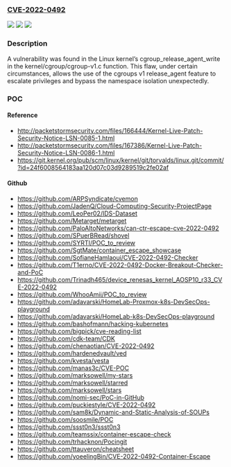 ### [CVE-2022-0492](https://cve.mitre.org/cgi-bin/cvename.cgi?name=CVE-2022-0492)
![](https://img.shields.io/static/v1?label=Product&message=kernel&color=blue)
![](https://img.shields.io/static/v1?label=Version&message=n%2Fa&color=blue)
![](https://img.shields.io/static/v1?label=Vulnerability&message=CWE-287&color=brighgreen)

### Description

A vulnerability was found in the Linux kernel’s cgroup_release_agent_write in the kernel/cgroup/cgroup-v1.c function. This flaw, under certain circumstances, allows the use of the cgroups v1 release_agent feature to escalate privileges and bypass the namespace isolation unexpectedly.

### POC

#### Reference
- http://packetstormsecurity.com/files/166444/Kernel-Live-Patch-Security-Notice-LSN-0085-1.html
- http://packetstormsecurity.com/files/167386/Kernel-Live-Patch-Security-Notice-LSN-0086-1.html
- https://git.kernel.org/pub/scm/linux/kernel/git/torvalds/linux.git/commit/?id=24f6008564183aa120d07c03d9289519c2fe02af

#### Github
- https://github.com/ARPSyndicate/cvemon
- https://github.com/JadenQ/Cloud-Computing-Security-ProjectPage
- https://github.com/LeoPer02/IDS-Dataset
- https://github.com/Metarget/metarget
- https://github.com/PaloAltoNetworks/can-ctr-escape-cve-2022-0492
- https://github.com/SPuerBRead/shovel
- https://github.com/SYRTI/POC_to_review
- https://github.com/SgtMate/container_escape_showcase
- https://github.com/SofianeHamlaoui/CVE-2022-0492-Checker
- https://github.com/T1erno/CVE-2022-0492-Docker-Breakout-Checker-and-PoC
- https://github.com/Trinadh465/device_renesas_kernel_AOSP10_r33_CVE-2022-0492
- https://github.com/WhooAmii/POC_to_review
- https://github.com/adavarski/HomeLab-Proxmox-k8s-DevSecOps-playground
- https://github.com/adavarski/HomeLab-k8s-DevSecOps-playground
- https://github.com/bashofmann/hacking-kubernetes
- https://github.com/bigpick/cve-reading-list
- https://github.com/cdk-team/CDK
- https://github.com/chenaotian/CVE-2022-0492
- https://github.com/hardenedvault/ved
- https://github.com/kvesta/vesta
- https://github.com/manas3c/CVE-POC
- https://github.com/marksowell/my-stars
- https://github.com/marksowell/starred
- https://github.com/marksowell/stars
- https://github.com/nomi-sec/PoC-in-GitHub
- https://github.com/puckiestyle/CVE-2022-0492
- https://github.com/sam8k/Dynamic-and-Static-Analysis-of-SOUPs
- https://github.com/soosmile/POC
- https://github.com/ssst0n3/ssst0n3
- https://github.com/teamssix/container-escape-check
- https://github.com/trhacknon/Pocingit
- https://github.com/ttauveron/cheatsheet
- https://github.com/yoeelingBin/CVE-2022-0492-Container-Escape


